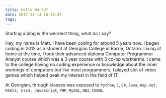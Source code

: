 ```yaml
---
title: Hello World?
date: 2017-11-13 16:10:47
tags:
---
```


Starting a blog is the weirdest thing, what do I say?

Hey, my name is Matt. I have been coding for around 5 years now. I began coding in 2012 as a student at Georgian College in Barrie, Ontario. Living at home at the time, I took their advanced diploma Computer Programmer Analyst course which was a 3 year course with 3 co-op workterms. I came to the college having no coding experience or knowledge about the inner workings of computers but like most programmers, I played alot of video games which helped peak my interest in the field of IT.

At Georgian, through classes was exposed to `Python`, `C`, `C#`, `Java`, `Asp.net`, `Html5, Css3, JavaScript`, `PHP`, `MySQL`, `DB2`, `COBOL`.